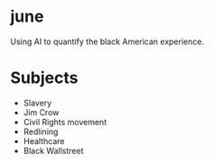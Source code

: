 # june
Using AI to quantify the black American experience.

# Subjects

- Slavery
- Jim Crow
- Civil Rights movement
- Redlining
- Healthcare
- Black Wallstreet
